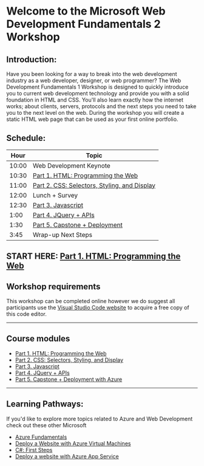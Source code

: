 # Welcome to the Microsoft Web Development Fundamentals 2 Workshop
## Introduction:
Have you been looking for a way to break into the web development industry as a web developer, designer, or web programmer? The Web Development Fundamentals 1 Workshop is designed to quickly introduce you to current web development technology and provide you with a solid foundation in HTML and CSS. You'll also learn exactly how the internet works; about clients, servers, protocols and the next steps you need to take you to the next level on the web. During the workshop you will create a static HTML web page that can be used as your first online portfolio.

## Schedule:

|Hour|Topic
|---|---|
|10:00	|Web Development Keynote
|10:30	|[Part 1. HTML: Programming the Web](Part%201.%20HTML)
|11:00  |[Part 2. CSS: Selectors, Styling, and Display](../Part%202.%20CSS%20%26%20CSS3)
|12:00	|Lunch + Survey
|12:30	|[Part 3. Javascript](../Part%203.%20Javascript)
|1:00	|[Part 4. JQuery + APIs](../Part%204.%20JQuery%20%2B%20APIs)
|1:30   |[Part 5. Capstone + Deployment](../Part%205.%20%20Capstone%20%2B%20Web%20Publishing)
|3:45	|Wrap-up Next Steps

## START HERE: [Part 1. HTML: Programming the Web](../Part%201.%20HTML)


## Workshop requirements

This workshop can be completed online however we do suggest all participants use the [Visual Studio Code website](https://code.visualstudio.com/) to acquire a free copy of this code editor.


---
## Course modules
* [Part 1. HTML: Programming the Web](Part%201.%20HTML)
* [Part 2. CSS: Selectors, Styling, and Display](../Part%202.%20CSS%20%26%20CSS3)
* [Part 3. Javascript](../Part%203.%20Javascript)
* [Part 4. JQuery + APIs](../Part%204.%20JQuery%20%2B%20APIs)
* [Part 5. Capstone + Deployment with Azure](../Part%205.%20%20Capstone%20%2B%20Web%20Publishing)


---
## Learning Pathways:
If you'd like to explore more topics related to Azure and Web Development check out these other Microsoft 	
* [Azure Fundamentals](https://docs.microsoft.com/en-us/learn/paths/azure-fundamentals/)	
* [Deploy a Website with Azure Virtual Machines](https://docs.microsoft.com/en-us/learn/paths/deploy-a-website-with-azure-virtual-machines/)	
* [C#: First Steps](https://docs.microsoft.com/en-us/learn/paths/csharp-first-steps/)	
* [Deploy a website with Azure App Service](https://docs.microsoft.com/en-us/learn/paths/deploy-a-website-with-azure-app-service/)		
